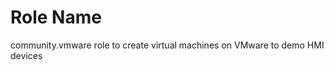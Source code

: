 Role Name
=========

community.vmware role to create virtual machines on VMware to demo HMI devices
